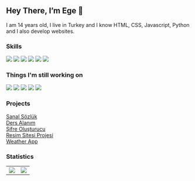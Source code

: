 ## Hey There, I’m Ege 👋

I am 14 years old, I live in Turkey and I know HTML, CSS, Javascript, Python and I also develop websites.

### Skills
<a href="#" target="blank"><img src="https://skillicons.dev/icons?i=html" /></a>
<a href="#" target="blank"><img src="https://skillicons.dev/icons?i=css" /></a>
<a href="#" target="blank"><img src="https://skillicons.dev/icons?i=js" /></a>
<a href="#" target="blank"><img src="https://skillicons.dev/icons?i=python" /></a>
<a href="#" target="blank"><img src="https://skillicons.dev/icons?i=bootstrap" /></a>
<a href="#" target="blank"><img src="https://skillicons.dev/icons?i=tailwindcss" /></a>

### Things I'm still working on
<a href="#" target="blank"><img src="https://skillicons.dev/icons?i=react" /></a>
<a href="#" target="blank"><img src="https://skillicons.dev/icons?i=ts" /></a>
<a href="#" target="blank"><img src="https://skillicons.dev/icons?i=firebase" /></a>
<a href="#" target="blank"><img src="https://skillicons.dev/icons?i=redux" /></a>
<a href="#" target="blank"><img src="https://skillicons.dev/icons?i=materialui" /></a>


### Projects
<a href="https://egekayagithub.github.io/sanalsozluk/home.html" target="_blank">Sanal Sözlük</a>
<br>
<a href="https://dersalanim.site/" target="_blank">Ders Alanım</a>
<br>
<a href="https://egekayagithub.github.io/sifreolusturucu/" target="_blank">Şifre Oluşturucu</a>
<br>
<a href="https://egekayagithub.github.io/images-app/" target="_blank">Resim Sitesi Projesi</a>
<br>
<a href="https://egekayagithub.github.io/weatherapp/" target="_blank">Weather App</a>
### Statistics
<table>
  <tr>
    <td align="center" style="padding=0;width=50%;">
      <img align="center" style="padding=0;" src="https://github-readme-stats.vladfrangu.vercel.app/api/?username=EgeKayaGithub&show_icons=true&title_color=4F8CC9&text_color=9f9f9f&bg_color=151515&hide_border=true&icon_color=4F8CC9&hide_title=true&count_private=true" />
    </td>
    <td align="center" style="padding=0;width=50%;">
      <img align="center" style="padding=0;" src="https://github-readme-stats.vladfrangu.vercel.app/api/top-langs/?username=EgeKayaGithub&layout=compact&title_color=4F8CC9&text_color=9f9f9f&bg_color=151515&hide_border=true&icon_color=4F8CC9&hide=visual%20basic&count_private=true" />
    </td>
  </tr>
</table>

